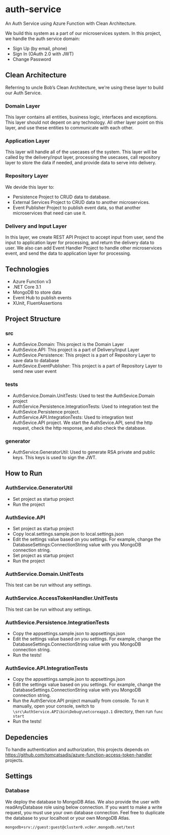 # auth-service
An Auth Service using Azure Function with Clean Architecture.

We build this system as a part of our microservices system. In this project, we handle the auth service domain:
- Sign Up (by email, phone)
- Sign In (OAuth 2.0 with JWT)
- Change Password

## Clean Architecture
Referring to uncle Bob’s Clean Architecture, we're using these layer to build our Auth Service.

### Domain Layer
This layer contains all entities, business logic, interfaces and exceptions. This layer should not depent on any technology. All other layer point on this layer, and use these entities to communicate with each other.

### Application Layer
This layer will handle all of the usecases of the system. This layer will be called by the delivery/input layer, processing the usecases, call repository layer to store the data if needed, and provide data to serve into delivery.

### Repository Layer
We devide this layer to:
- Persistence Project to CRUD data to database.
- External Services Project to CRUD data to another microservices.
- Event Publisher Project to publish event data, so that another microservices that need can use it.

### Delivery and Input Layer
In this layer, we create REST API Project to accept input from user, send the input to application layer for processing, and return the delivery data to user.
We also can add Event Handler Project to handle other microservices event, and send the data to application layer for processing. 

## Technologies
- Azure Function v3
- .NET Core 3.1
- MongoDB to store data
- Event Hub to publish events
- XUnit, FluentAssertions

## Project Structure

### src
- AuthSevice.Domain: This project is the Domain Layer
- AuthSevice.API: This project is a part of Delivery/Input Layer
- AuthSevice.Persistence: This project is a part of Repository Layer to save data to database
- AuthSevice.EventPublisher: This project is a part of Repository Layer to send new user event

### tests
- AuthService.Domain.UnitTests: Used to test the AuthSevice.Domain project
- AuthService.Persistence.IntegrationTests: Used to integration test the AuthSevice.Persistence project.
- AuthService.API.IntegrationTests: Used to integration test AuthSevice.API project. We start the AuthSevice.API, send the http request, check the http response, and also check the database.

### generator
- AuthService.GeneratorUtil: Used to generate RSA private and public keys. This keys is used to sign the JWT.

## How to Run

### AuthService.GeneratorUtil
- Set project as startup project
- Run the project

### AuthSevice.API
- Set project as startup project
- Copy local.settings.sample.json to local.settings.json
- Edit the settings value based on you settings. For example, change the DatabaseSettings:ConnectionString value with you MongoDB connection string.
- Set project as startup project
- Run the project

### AuthService.Domain.UnitTests
This test can be run without any settings.

### AuthService.AccessTokenHandler.UnitTests
This test can be run without any settings. 

### AuthSevice.Persistence.IntegrationTests
- Copy the appsettings.sample.json to appsettings.json
- Edit the settings value based on you settings. For example, change the DatabaseSettings.ConnectionString value with you MongoDB connection string.
- Run the tests!

### AuthSevice.API.IntegrationTests
- Copy the appsettings.sample.json to appsettings.json
- Edit the settings value based on you settings. For example, change the DatabaseSettings.ConnectionString value with you MongoDB connection string.
- Run the AuthService.API project manually from console. To run it manually, open your console, switch to `\src\AuthService.API\bin\Debug\netcoreapp3.1` directory, then run `func start`
- Run the tests!

## Depedencies
To handle authentication and authorization, this projects depends on https://github.com/tomcatsadis/azure-function-access-token-handler projects.

## Settings
### Database
We deploy the database to MongoDB Atlas. We also provide the user with readAnyDatabase role using below connection. If you want to make a write request, you must use your own database connection. Feel free to duplicate the database to your localhost or your own MongoDB Atlas.

`mongodb+srv://guest:guest@cluster0.vc8er.mongodb.net/test`

